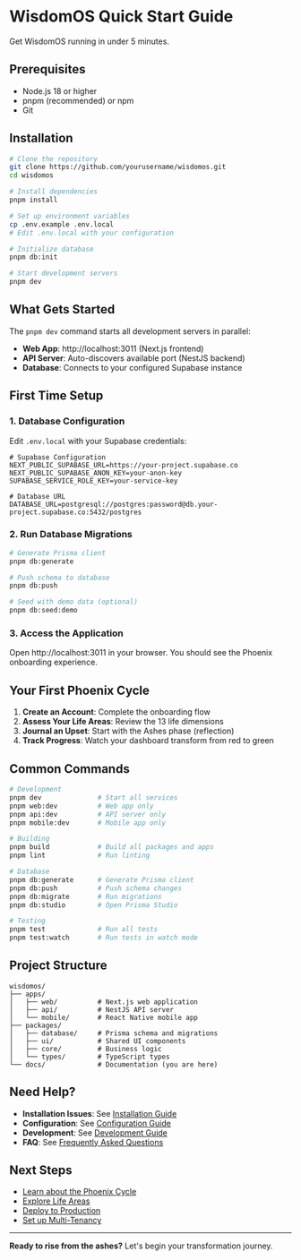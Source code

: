 # WisdomOS Quick Start Guide

Get WisdomOS running in under 5 minutes.

## Prerequisites

- Node.js 18 or higher
- pnpm (recommended) or npm
- Git

## Installation

```bash
# Clone the repository
git clone https://github.com/yourusername/wisdomos.git
cd wisdomos

# Install dependencies
pnpm install

# Set up environment variables
cp .env.example .env.local
# Edit .env.local with your configuration

# Initialize database
pnpm db:init

# Start development servers
pnpm dev
```

## What Gets Started

The `pnpm dev` command starts all development servers in parallel:

- **Web App**: http://localhost:3011 (Next.js frontend)
- **API Server**: Auto-discovers available port (NestJS backend)
- **Database**: Connects to your configured Supabase instance

## First Time Setup

### 1. Database Configuration

Edit `.env.local` with your Supabase credentials:

```env
# Supabase Configuration
NEXT_PUBLIC_SUPABASE_URL=https://your-project.supabase.co
NEXT_PUBLIC_SUPABASE_ANON_KEY=your-anon-key
SUPABASE_SERVICE_ROLE_KEY=your-service-key

# Database URL
DATABASE_URL=postgresql://postgres:password@db.your-project.supabase.co:5432/postgres
```

### 2. Run Database Migrations

```bash
# Generate Prisma client
pnpm db:generate

# Push schema to database
pnpm db:push

# Seed with demo data (optional)
pnpm db:seed:demo
```

### 3. Access the Application

Open http://localhost:3011 in your browser. You should see the Phoenix onboarding experience.

## Your First Phoenix Cycle

1. **Create an Account**: Complete the onboarding flow
2. **Assess Your Life Areas**: Review the 13 life dimensions
3. **Journal an Upset**: Start with the Ashes phase (reflection)
4. **Track Progress**: Watch your dashboard transform from red to green

## Common Commands

```bash
# Development
pnpm dev              # Start all services
pnpm web:dev          # Web app only
pnpm api:dev          # API server only
pnpm mobile:dev       # Mobile app only

# Building
pnpm build            # Build all packages and apps
pnpm lint             # Run linting

# Database
pnpm db:generate      # Generate Prisma client
pnpm db:push          # Push schema changes
pnpm db:migrate       # Run migrations
pnpm db:studio        # Open Prisma Studio

# Testing
pnpm test             # Run all tests
pnpm test:watch       # Run tests in watch mode
```

## Project Structure

```
wisdomos/
├── apps/
│   ├── web/          # Next.js web application
│   ├── api/          # NestJS API server
│   └── mobile/       # React Native mobile app
├── packages/
│   ├── database/     # Prisma schema and migrations
│   ├── ui/           # Shared UI components
│   ├── core/         # Business logic
│   └── types/        # TypeScript types
└── docs/             # Documentation (you are here)
```

## Need Help?

- **Installation Issues**: See [Installation Guide](./getting-started/installation.md)
- **Configuration**: See [Configuration Guide](./getting-started/configuration.md)
- **Development**: See [Development Guide](./guides/development/README.md)
- **FAQ**: See [Frequently Asked Questions](./getting-started/faq.md)

## Next Steps

- [Learn about the Phoenix Cycle](./features/phoenix-cycle.md)
- [Explore Life Areas](./features/life-areas.md)
- [Deploy to Production](./guides/deployment/README.md)
- [Set up Multi-Tenancy](./features/multi-tenancy.md)

---

**Ready to rise from the ashes?** Let's begin your transformation journey.
